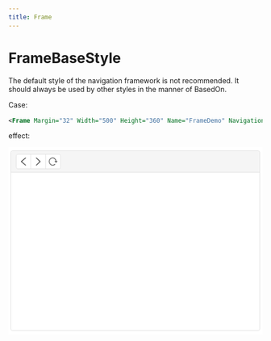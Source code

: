 ```yaml
---
title: Frame
---
```

# FrameBaseStyle

The default style of the navigation framework is not recommended. It should always be used by other styles in the manner of BasedOn.

Case:

``` xml
<Frame Margin="32" Width="500" Height="360" Name="FrameDemo" NavigationUIVisibility="Visible"/>
```

effect:

![FrameBaseStyle](https://raw.githubusercontent.com/HandyOrg/HandyOrgResource/master/HandyControl/Doc/native_controls/FrameBaseStyle.png)